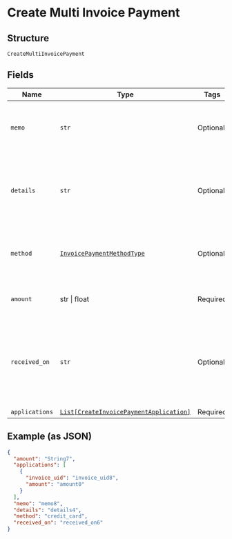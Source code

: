 
# Create Multi Invoice Payment

## Structure

`CreateMultiInvoicePayment`

## Fields

| Name | Type | Tags | Description |
|  --- | --- | --- | --- |
| `memo` | `str` | Optional | A description to be attached to the payment. |
| `details` | `str` | Optional | Additional information related to the payment method (eg. Check #). |
| `method` | [`InvoicePaymentMethodType`](../../doc/models/invoice-payment-method-type.md) | Optional | The type of payment method used. Defaults to other. |
| `amount` | str \| float | Required | This is a container for one-of cases. |
| `received_on` | `str` | Optional | Date reflecting when the payment was received from a customer. Must be in the past. |
| `applications` | [`List[CreateInvoicePaymentApplication]`](../../doc/models/create-invoice-payment-application.md) | Required | - |

## Example (as JSON)

```json
{
  "amount": "String7",
  "applications": [
    {
      "invoice_uid": "invoice_uid8",
      "amount": "amount0"
    }
  ],
  "memo": "memo8",
  "details": "details4",
  "method": "credit_card",
  "received_on": "received_on6"
}
```

